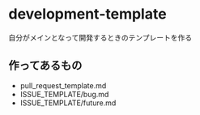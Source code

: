 # development-template
自分がメインとなって開発するときのテンプレートを作る

## 作ってあるもの
- pull_request_template.md
- ISSUE_TEMPLATE/bug.md
- ISSUE_TEMPLATE/future.md
